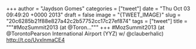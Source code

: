 
+++
author = "Jaydson Gomes"
categories = ["tweet"]
date = "Thu Oct 03 09:49:20 +0000 2013"
draft = false
image = "{TWEET_IMAGE}"
slug = "20c6285b21f88e827a42c2b57752cc17c27ef874"
tags = ["tweet"]
title = """#MozSummit2013 (at @Toron..."""
+++
#MozSummit2013 (at @TorontoPearson International Airport (YYZ) w/ @clauberhalic) http://t.co/UvxInmaCE4
